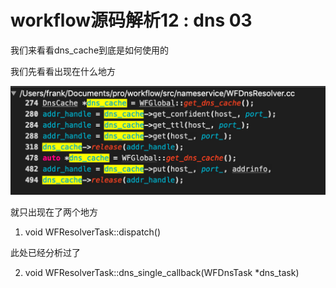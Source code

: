 # workflow源码解析12 : dns 03

我们来看看dns_cache到底是如何使用的

我们先看看出现在什么地方

![cache](./pics/dns_cache_04.png)

就只出现在了两个地方

1. void WFResolverTask::dispatch()

此处已经分析过了

2. void WFResolverTask::dns_single_callback(WFDnsTask *dns_task)

